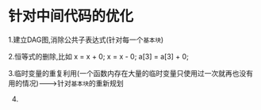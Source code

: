# 针对中间代码的优化

1.建立DAG图,消除公共子表达式(针对每一个```基本块```)

2.恒等式的删除,比如 x = x + 0; x = x - 0; a[3] = a[3] + 0;

3.临时变量的重复利用(一个函数内存在大量的临时变量只使用过一次就再也没有用的情况)--->针对```基本块```的重新规划

4.